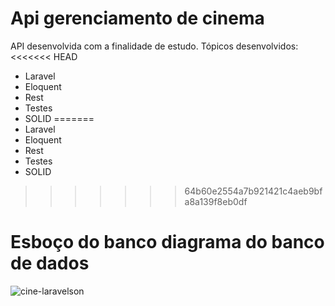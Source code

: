 # Api gerenciamento de cinema
  API desenvolvida com a finalidade de estudo.
  Tópicos desenvolvidos:
<<<<<<< HEAD
  * Laravel
  * Eloquent
  * Rest
  * Testes
  * SOLID
=======
 * Laravel
 * Eloquent
 * Rest
 * Testes
 * SOLID
>>>>>>> 64b60e2554a7b921421c4aeb9bfa8a139f8eb0df

# Esboço do banco diagrama do banco de dados
![cine-laravelson](https://user-images.githubusercontent.com/32683639/164355614-9b477a25-445d-4e5f-853e-53146b1860db.jpg)

